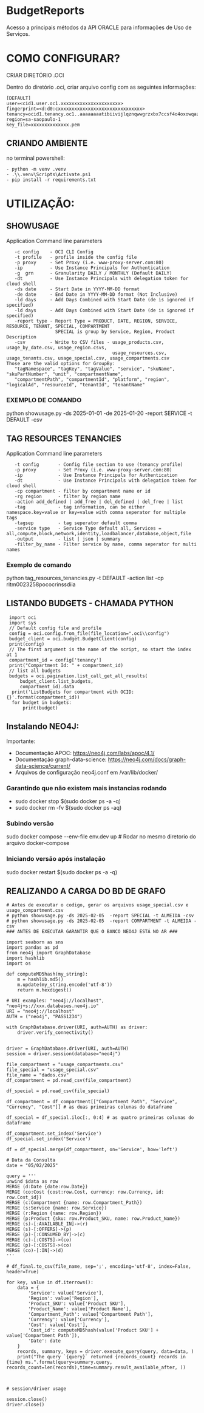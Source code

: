 # BudgetReports
 
Acesso a principais métodos da API ORACLE para informações de Uso de Serviços.


# COMO CONFIGURAR?

CRIAR DIRETÓRIO .OCI

Dentro do diretório .oci, criar arquivo config com as seguintes informações:

```
[DEFAULT]
user=<cid1.user.oc1.xxxxxxxxxxxxxxxxxxxxxx>
fingerprint=<d:d0:cxxxxxxxxxxxxxxxxxxxxxxxxxxxxxxx>
tenancy=ocid1.tenancy.oc1..aaaaaaaatibiivijlqznqwwgrzxbx7ccsf4o4oxowqazkds7qurhtus6r6sa
region=sa-saopaulo-1
key_file=xxxxxxxxxxxxxx.pem
```

## CRIANDO AMBIENTE

no terminal powershell:
```
- python -m venv .venv
- .\\.venv\Scripts\Activate.ps1  
- pip install -r requirements.txt
```


# UTILIZAÇÃO:


## SHOWUSAGE 
Application Command line parameters

```
   -c config    - OCI CLI Config
   -t profile   - profile inside the config file
   -p proxy     - Set Proxy (i.e. www-proxy-server.com:80)
   -ip          - Use Instance Principals for Authentication
   -g  grn      - Granularity DAILY / MONTHLY (Default DAILY)
   -dt          - Use Instance Principals with delegation token for cloud shell
   -ds date     - Start Date in YYYY-MM-DD format
   -de date     - End Date in YYYY-MM-DD format (Not Inclusive)
   -ld days     - Add Days Combined with Start Date (de is ignored if specified)
   -ld days     - Add Days Combined with Start Date (de is ignored if specified)
   -report type - Report Type = PRODUCT, DATE, REGION, SERVICE, RESOURCE, TENANT, SPECIAL, COMPARTMENT
                  SPECIAL is group by Service, Region, Product Description
   -csv         - Write to CSV files - usage_products.csv, usage_by_date.csv, usage_region.csvs,
                                       usage_resources.csv, usage_tenants.csv, usage_special.csv, usage_compartments.csv
Those are the valid options for GroupBy:
   "tagNamespace", "tagKey", "tagValue", "service", "skuName", "skuPartNumber", "unit", "compartmentName",
   "compartmentPath", "compartmentId", "platform", "region", "logicalAd", "resourceId", "tenantId", "tenantName"

```
### EXEMPLO DE COMANDO
 python showusage.py -ds 2025-01-01 -de 2025-01-20  -report SERVICE -t DEFAULT -csv 


## TAG RESOURCES TENANCIES

Application Command line parameters

```
   -t config       - Config file section to use (tenancy profile)  
   -p proxy        - Set Proxy (i.e. www-proxy-server.com:80) 
   -ip             - Use Instance Principals for Authentication 
   -dt             - Use Instance Principals with delegation token for cloud shell
   -cp compartment - filter by compartment name or id
   -rg region      - filter by region name
   -action add_defined | add_free | del_defined | del_free | list
   -tag            - tag information, can be either namespace.key=value or key=value with comma seperator for multiple tags
   -tagsep         - tag seperator default comma
   -service type   - Service Type default all, Services = all,compute,block,network,identity,loadbalancer,database,object,file
   -output         - list | json | summary
   -filter_by_name - Filter service by name, comma seperator for multi names
```

### Exemplo de comando

python tag_resources_tenancies.py -t DEFAULT -action list -cp ritm0023258pococrinssdiia  

## LISTANDO BUDGETS - CHAMADA PYTHON

```
 import oci
 import sys
 // Default config file and profile
 config = oci.config.from_file(file_location=".oci\\config")
 budget_client = oci.budget.BudgetClient(config)
 print(config)
 // The first argument is the name of the script, so start the index at 1
 compartment_id = config['tenancy']
 print("Compartment Id: " + compartment_id)
 // list all budgets
 budgets = oci.pagination.list_call_get_all_results(
     budget_client.list_budgets,
     compartment_id).data
  print('ListBudgets for compartment with OCID: {}'.format(compartment_id))
  for budget in budgets:
      print(budget)
```



## Instalando NEO4J:

Importante:
- Documentação APOC: https://neo4j.com/labs/apoc/4.1/
- Documentação graph-data-science: https://neo4j.com/docs/graph-data-science/current/
- Arquivos de configuração neo4j.conf em /var/lib/docker/


### Garantindo que não existem mais instancias rodando
- sudo docker stop $(sudo docker ps -a -q)
- sudo docker rm -fv $(sudo docker ps -aq)

### Subindo versão 
sudo docker compose --env-file env.dev up    # Rodar no mesmo diretorio do arquivo docker-compose

### Iniciando versão após instalação
sudo docker restart $(sudo docker ps -a -q)


## REALIZANDO A CARGA DO BD DE GRAFO

``` 
# Antes de executar o codigo, gerar os arquivos usage_special.csv e usage_compartment.csv
# python showusage.py -ds 2025-02-05  -report SPECIAL -t ALMEIDA -csv 
# python showusage.py -ds 2025-02-05  -report COMPARTMENT -t ALMEIDA -csv 
### ANTES DE EXECUTAR GARANTIR QUE O BANCO NEO4J ESTÁ NO AR ###

import seaborn as sns
import pandas as pd
from neo4j import GraphDatabase
import hashlib
import os

def computeMD5hash(my_string):
    m = hashlib.md5()
    m.update(my_string.encode('utf-8'))
    return m.hexdigest()

# URI examples: "neo4j://localhost", "neo4j+s://xxx.databases.neo4j.io"
URI = "neo4j://localhost"
AUTH = ("neo4j", "PASS1234")

with GraphDatabase.driver(URI, auth=AUTH) as driver:
    driver.verify_connectivity()


driver = GraphDatabase.driver(URI, auth=AUTH)
session = driver.session(database="neo4j")

file_compartment = "usage_compartments.csv"
file_special = "usage_special.csv"
file_name = "dados.csv"
df_compartment = pd.read_csv(file_compartment)

df_special = pd.read_csv(file_special)

df_compartment = df_compartment[["Compartment Path", "Service", "Currency", "Cost"]] # as duas primeiras colunas do dataframe

df_special = df_special.iloc[:, 0:4] # as quatro primeiras colunas do dataframe

df_compartment.set_index('Service')
df_special.set_index('Service')

df = df_special.merge(df_compartment, on='Service', how='left')

# Data da Consulta
date = "05/02/2025"

query = '''
unwind $data as row
MERGE (d:Date {date:row.Date})
MERGE (co:Cost {cost:row.Cost, currency: row.Currency, id: row.Cost_id})
MERGE (c:Compartment {name: row.Compartment_Path})
MERGE (s:Service {name: row.Service})
MERGE (r:Region {name: row.Region})
MERGE (p:Product {sku: row.Product_SKU, name: row.Product_Name})
MERGE (s)-[:AVAILABLE_IN]->(r)
MERGE (s)-[:OFFERS]->(p)
MERGE (p)-[:CONSUMED_BY]->(c)
MERGE (c)-[:COSTS]->(co)
MERGE (p)-[:COSTS]->(co)
MERGE (co)-[:IN]->(d)
'''

# df_final.to_csv(file_name, sep=';', encoding='utf-8', index=False, header=True)

for key, value in df.iterrows():
    data = {
        'Service': value['Service'],
        'Region': value['Region'],
        'Product_SKU': value['Product SKU'],
        'Product_Name': value['Product Name'],
        'Compartment_Path': value['Compartment Path'],
        'Currency': value['Currency'],
        'Cost': value['Cost'],
        'Cost_id': computeMD5hash(value['Product SKU'] + value['Compartment Path']),
        'Date': date
    }
    records, summary, keys = driver.execute_query(query, data=data, )
    print("The query `{query}` returned {records_count} records in {time} ms.".format(query=summary.query, records_count=len(records),time=summary.result_available_after, ))



# session/driver usage

session.close()
driver.close()
``` 
